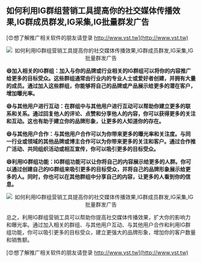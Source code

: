 ## **如何利用IG群组营销工具提高你的社交媒体传播效果,IG群成员群发,IG采集,IG批量群发广告**

[😍想了解推广相关软件的朋友请登录 http://www.vst.tw](http://www.vst.tw)

 <center><img src="https://vst.tw/MP4/tuiguang/png/3.png" alt="如何利用IG群组营销工具提高你的社交媒体传播效果,IG群成员群发,IG采集,IG批量群发广告"></center>

**😄加入相关的IG群组：加入与你的品牌或行业相关的IG群组可以将你的内容推广给更多的目标受众。这些群组通常由行业内的专业人士或爱好者创建，并拥有大量的成员。通过加入这些群组，你能够将自己的品牌或产品展示给更多的潜在客户，增加曝光率。**

**😄与其他用户进行互动：在群组中与其他用户进行互动可以帮助你建立更多的联系和关系。通过回复他人的评论、点赞和分享他人的内容，你可以获得更多的关注和互动。这也有助于建立你的品牌形象，让更多的人知道你的存在。**

**😄与其他用户合作：与其他用户合作可以为你带来更多的曝光率和关注度。与同一行业或领域的其他品牌或博主合作可以为你带来更多的关注和客户。通过合作推广活动、共同组织活动或相互宣传，你可以吸引更多的目标受众。**

**😄利用IG群组功能：IG群组功能可以让你将自己的内容展示给更多的人群。你可以通过创建自己的IG群组来吸引更多的目标受众，并将自己的品牌形象展示给更多的人。同时，你也可以在其他群组中分享自己的内容，让更多的人看到你的信息。**

 <center><img src="https://vst.tw/MP4/tuiguang/png/5.png" alt="如何利用IG群组营销工具提高你的社交媒体传播效果,IG群成员群发,IG采集,IG批量群发广告"></center>

总之，利用IG群组营销工具可以帮助你提高社交媒体传播效果，扩大你的影响力和曝光率。通过加入相关的群组、与其他用户互动、与其他用户合作和利用IG群组功能，你可以吸引更多的目标受众，建立更强大的品牌形象，增加你的客户数量和销售额。

[😍想了解推广相关软件的朋友请登录 http://www.vst.tw](http://www.vst.tw)



